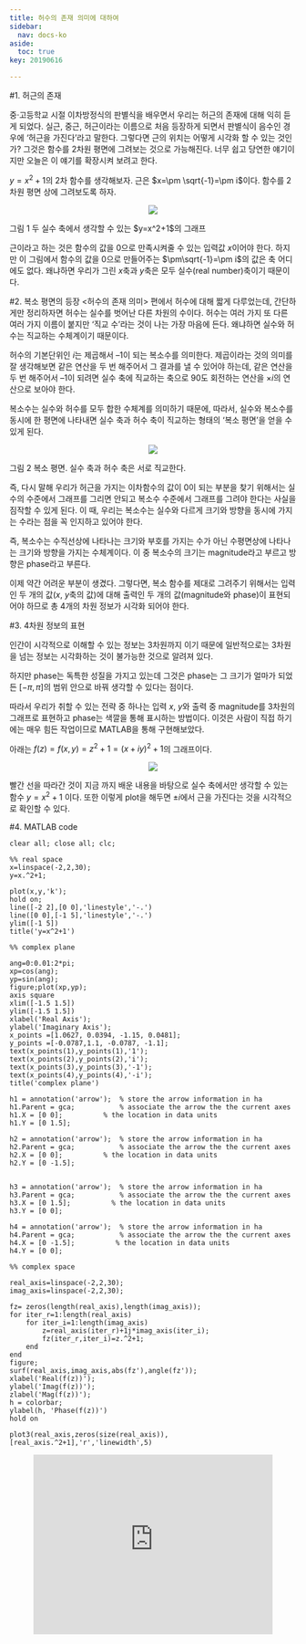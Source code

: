 ```yaml
---
title: 허수의 존재 의미에 대하여
sidebar:
  nav: docs-ko
aside:
  toc: true
key: 20190616

---
```



#1. 허근의 존재

중·고등학교 시절 이차방정식의 판별식을 배우면서 우리는 허근의 존재에 대해 익히 듣게 되었다. 실근, 중근, 허근이라는 이름으로 처음 등장하게 되면서 판별식이 음수인 경우에 ‘허근을 가진다’라고 말한다. 그렇다면 근의 위치는 어떻게 시각화 할 수 있는 것인가? 그것은 함수를 2차원 평면에 그려보는 것으로 가능해진다. 너무 쉽고 당연한 얘기이지만 오늘은 이 얘기를 확장시켜 보려고 한다.

$y=x^2+1$의 2차 함수를 생각해보자. 근은 $x=\pm \sqrt{-1}=\pm i$이다. 함수를 2차원 평면 상에 그려보도록 하자.


<p align="center">
  <img src="https://raw.githubusercontent.com/angeloyeo/angeloyeo.github.io/master/pics/2-3-imaginary_roots/noname01.png">
</p>
그림 1 두 실수 축에서 생각할 수 있는 $y=x^2+1$의 그래프</center>

근이라고 하는 것은 함수의 값을 0으로 만족시켜줄 수 있는 입력값 $x$이어야 한다. 하지만 이 그림에서 함수의 값을 0으로 만들어주는 $\pm\sqrt{-1}=\pm i$의 값은 축 어디에도 없다. 왜냐하면 우리가 그린 $x$축과 $y$축은 모두 실수(real number)축이기 때문이다.

#2. 복소 평면의 등장
<허수의 존재 의미> 편에서 허수에 대해 짧게 다루었는데, 간단하게만 정리하자면 허수는 실수를 벗어난 다른 차원의 수이다. 허수는 여러 가지 또 다른 여러 가지 이름이 붙지만 ‘직교 수’라는 것이 나는 가장 마음에 든다. 왜냐하면 실수와 허수는 직교하는 수체계이기 때문이다.

 허수의 기본단위인 $i$는 제곱해서 –1이 되는 복소수를 의미한다. 제곱이라는 것의 의미를 잘 생각해보면 같은 연산을 두 번 해주어서 그 결과를 낼 수 있어야 하는데, 같은 연산을 두 번 해주어서 –1이 되려면 실수 축에 직교하는 축으로 90도 회전하는 연산을 $\times i$의 연산으로 보아야 한다. 

복소수는 실수와 허수를 모두 합한 수체계를 의미하기 때문에, 따라서, 실수와 복소수를 동시에 한 평면에 나타내면 실수 축과 허수 축이 직교하는 형태의 ‘복소 평면’을 얻을 수 있게 된다. 

<p align="center">
  <img src="https://raw.githubusercontent.com/angeloyeo/angeloyeo.github.io/master/pics/2-3-imaginary_roots/noname02.png">
</p>
그림 2 복소 평면. 실수 축과 허수 축은 서로 직교한다.</center>

즉, 다시 말해 우리가 허근을 가지는 이차함수의 값이 0이 되는 부분을 찾기 위해서는 실수의 수준에서 그래프를 그리면 안되고 복소수 수준에서 그래프를 그려야 한다는 사실을 짐작할 수 있게 된다. 이 때, 우리는 복소수는 실수와 다르게 크기와 방향을 동시에 가지는 수라는 점을 꼭 인지하고 있어야 한다. 

즉, 복소수는 수직선상에 나타나는 크기와 부호를 가지는 수가 아닌 수평면상에 나타나는 크기와 방향을 가지는 수체계이다. 이 중 복소수의 크기는 magnitude라고 부르고 방향은 phase라고 부른다. 

이제 약간 어려운 부분이 생겼다. 그렇다면, 복소 함수를 제대로 그려주기 위해서는 입력인 두 개의 값($x$, $y$축의 값)에 대해 출력인 두 개의 값(magnitude와 phase)이 표현되어야 하므로 총 4개의 차원 정보가 시각화 되어야 한다.

#3. 4차원 정보의 표현

인간이 시각적으로 이해할 수 있는 정보는 3차원까지 이기 때문에 일반적으로는 3차원을 넘는 정보는 시각화하는 것이 불가능한 것으로 알려져 있다. 

하지만 phase는 독특한 성질을 가지고 있는데 그것은 phase는 그 크기가 얼마가 되었든 $[-\pi, \pi]$의 범위 안으로 바꿔 생각할 수 있다는 점이다. 

따라서 우리가 취할 수 있는 전략 중 하나는 입력 $x$, $y$와 출력 중 magnitude를 3차원의 그래프로 표현하고 phase는 색깔을 통해 표시하는 방법이다. 이것은 사람이 직접 하기에는 매우 힘든 작업이므로 MATLAB을 통해 구현해보았다. 

아래는 $f(z)=f(x,y)=z^2+1=(x+iy)^2+1$의 그래프이다.

<p align="center">
  <img src="https://raw.githubusercontent.com/angeloyeo/angeloyeo.github.io/master/pics/2-3-imaginary_roots/noname01.png">
</p>

빨간 선을 따라간 것이 지금 까지 배운 내용을 바탕으로 실수 축에서만 생각할 수 있는 함수 $y=x^2+1$ 이다. 또한 이렇게 plot을 해두면 $\pm i$에서 근을 가진다는 것을 시각적으로 확인할 수 있다.

#4. MATLAB code

    clear all; close all; clc;
    
    %% real space
    x=linspace(-2,2,30);
    y=x.^2+1;
    
    plot(x,y,'k');
    hold on;
    line([-2 2],[0 0],'linestyle','-.')
    line([0 0],[-1 5],'linestyle','-.')
    ylim([-1 5])
    title('y=x^2+1')
    
    %% complex plane
    
    ang=0:0.01:2*pi; 
    xp=cos(ang);
    yp=sin(ang);
    figure;plot(xp,yp);
    axis square
    xlim([-1.5 1.5])
    ylim([-1.5 1.5])
    xlabel('Real Axis');
    ylabel('Imaginary Axis');
    x_points =[1.0627, 0.0394, -1.15, 0.0481];
    y_points =[-0.0787,1.1, -0.0787, -1.1];
    text(x_points(1),y_points(1),'1');
    text(x_points(2),y_points(2),'i');
    text(x_points(3),y_points(3),'-1');
    text(x_points(4),y_points(4),'-i');
    title('complex plane')
    
    h1 = annotation('arrow');  % store the arrow information in ha
    h1.Parent = gca;           % associate the arrow the the current axes
    h1.X = [0 0];          % the location in data units
    h1.Y = [0 1.5];   
    
    h2 = annotation('arrow');  % store the arrow information in ha
    h2.Parent = gca;           % associate the arrow the the current axes
    h2.X = [0 0];          % the location in data units
    h2.Y = [0 -1.5];   
    
    
    h3 = annotation('arrow');  % store the arrow information in ha
    h3.Parent = gca;           % associate the arrow the the current axes
    h3.X = [0 1.5];          % the location in data units
    h3.Y = [0 0];   
    
    h4 = annotation('arrow');  % store the arrow information in ha
    h4.Parent = gca;           % associate the arrow the the current axes
    h4.X = [0 -1.5];          % the location in data units
    h4.Y = [0 0];   
    
    %% complex space
    
    real_axis=linspace(-2,2,30);
    imag_axis=linspace(-2,2,30);
     
    fz= zeros(length(real_axis),length(imag_axis));
    for iter_r=1:length(real_axis)
        for iter_i=1:length(imag_axis)
            z=real_axis(iter_r)+1j*imag_axis(iter_i);
            fz(iter_r,iter_i)=z.^2+1;
        end
    end
    figure;
    surf(real_axis,imag_axis,abs(fz'),angle(fz'));
    xlabel('Real(f(z))');
    ylabel('Imag(f(z))');
    zlabel('Mag(f(z))');
    h = colorbar;
    ylabel(h, 'Phase(f(z))')
    hold on
     
    plot3(real_axis,zeros(size(real_axis)),[real_axis.^2+1],'r','linewidth',5)


<center>
<iframe width="420" height="315" src="https://www.youtube.com/embed/DJD-s9jK6Tk" frameborder="0" allowfullscreen></iframe></center>
